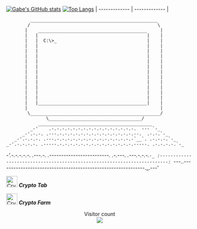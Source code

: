 [![Gabe's GitHub stats](https://github-readme-stats.vercel.app/api?username=G1A1B1E)](https://github.com/anuraghazra/github-readme-stats)
[![Top Langs](https://github-readme-stats.vercel.app/api/top-langs/?username=G1A1B1E&layout=pie)](https://github.com/anuraghazra/github-readme-stats)
| ------------- | ------------- |


             ________________________________________________
            /                                                \
           |    _________________________________________     |
           |   |                                         |    |
           |   |  C:\>_                                  |    |
           |   |                                         |    |
           |   |                                         |    |
           |   |                                         |    |
           |   |                                         |    |
           |   |                                         |    |
           |   |                                         |    |
           |   |                                         |    |
           |   |                                         |    |
           |   |                                         |    |
           |   |                                         |    |
           |   |                                         |    |
           |   |_________________________________________|    |
           |                                                  |
            \_________________________________________________/
                   \___________________________________/
                ___________________________________________
             _-'    .-.-.-.-.-.-.-.-.-.-.-.-.-.-.-.-.  --- `-_
          _-'.-.-. .---.-.-.-.-.-.-.-.-.-.-.-.-.-.-.--.  .-.-.`-_
       _-'.-.-.-. .---.-.-.-.-.-.-.-.-.-.-.-.-.-.-.-`__`. .-.-.-.`-_
    _-'.-.-.-.-. .-----.-.-.-.-.-.-.-.-.-.-.-.-.-.-.-----. .-.-.-.-.`-_
 _-'.-.-.-.-.-. .---.-. .-------------------------. .-.---. .---.-.-.-.`-_
:-------------------------------------------------------------------------:
`---._.-------------------------------------------------------------._.---'
                              

[<img src="https://cryptologos.cc/logos/bitcoin-btc-logo.svg?v=029" alt="Crypto Tab" width="30" height="30">](https://cryptotabbrowser.com/landing/79/8504586) ***Crypto Tab***

[<img src="https://cdn-icons-png.flaticon.com/512/7050/7050422.png" alt="Crypto Farm" width="30" height="30">](https://cryptotab.farm/go/PONEASOD) ***Crypto Farm***


<p align="center"> 
  Visitor count<br>
  <img src="https://profile-counter.glitch.me/tombare/count.svg" />
</p>
